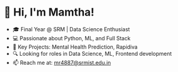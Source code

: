 # 👋 Hi, I'm Mamtha!
- 🎓 Final Year @ SRM | Data Science Enthusiast
- 💻 Passionate about Python, ML, and Full Stack
- 🧠 Key Projects: Mental Health Prediction, Rapidiva
- 🔍 Looking for roles in Data Science, ML, Frontend development
- 📫 Reach me at: mr4887@srmist.edu.in

